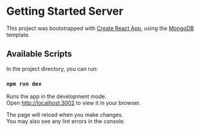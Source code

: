 # Getting Started Server

This project was bootstrapped with [Create React App](https://github.com/facebook/create-react-app), using the [MongoDB](https://www.mongodb.com/)  template.

## Available Scripts

In the project directory, you can run:

### `npm run dev`

Runs the app in the development mode.\
Open [http://localhost:3002](http://localhost:3002) to view it in your browser.

The page will reload when you make changes.\
You may also see any lint errors in the console.

